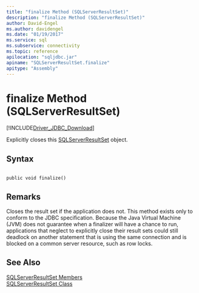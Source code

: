 ```yaml
---
title: "finalize Method (SQLServerResultSet)"
description: "finalize Method (SQLServerResultSet)"
author: David-Engel
ms.author: davidengel
ms.date: "01/19/2017"
ms.service: sql
ms.subservice: connectivity
ms.topic: reference
apilocation: "sqljdbc.jar"
apiname: "SQLServerResultSet.finalize"
apitype: "Assembly"
---
```

# finalize Method (SQLServerResultSet)
[!INCLUDE[Driver_JDBC_Download](../../../includes/driver_jdbc_download.md)]

  Explicitly closes this [SQLServerResultSet](../../../connect/jdbc/reference/sqlserverresultset-class.md) object.  
  
## Syntax  
  
```  
  
public void finalize()  
```  
  
## Remarks  
 Closes the result set if the application does not. This method exists only to conform to the JDBC specification. Because the Java Virtual Machine (JVM) does not guarantee when a finalizer will have a chance to run, applications that neglect to explicitly close their result sets could still deadlock on another statement that is using the same connection and is blocked on a common server resource, such as row locks.  
  
## See Also  
 [SQLServerResultSet Members](../../../connect/jdbc/reference/sqlserverresultset-members.md)   
 [SQLServerResultSet Class](../../../connect/jdbc/reference/sqlserverresultset-class.md)  
  
  
